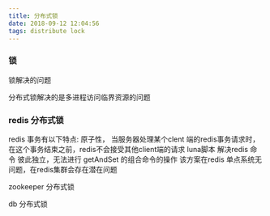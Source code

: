 ```yaml
---
title: 分布式锁
date: 2018-09-12 12:04:56
tags: distribute lock
---
```


### 锁
锁解决的问题

分布式锁解决的是多进程访问临界资源的问题


### redis 分布式锁
redis 事务有以下特点: 原子性，
当服务器处理某个clent 端的redis事务请求时，在这个事务结束之前，redis不会接受其他client端的请求
luna脚本 解决redis 命令 彼此独立，无法进行 getAndSet 的组合命令的操作
该方案在redis 单点系统无问题，在redis集群会存在潜在问题


zookeeper 分布式锁


db 分布式锁